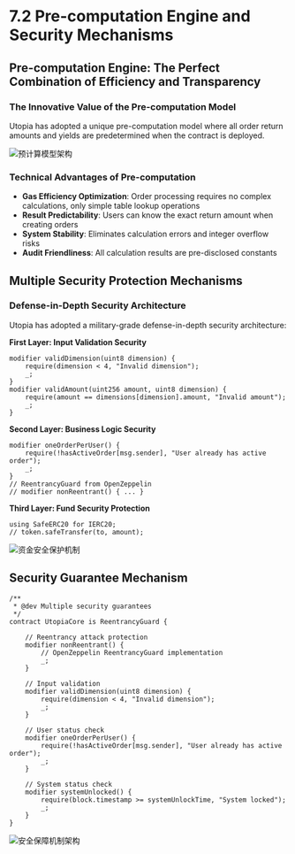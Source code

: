 # 7.2 Pre-computation Engine and Security Mechanisms

## Pre-computation Engine: The Perfect Combination of Efficiency and Transparency

### The Innovative Value of the Pre-computation Model

Utopia has adopted a unique pre-computation model where all order return amounts and yields are predetermined when the contract is deployed.

![预计算模型架构](/images/图29.svg)

### Technical Advantages of Pre-computation

- **Gas Efficiency Optimization**: Order processing requires no complex calculations, only simple table lookup operations
- **Result Predictability**: Users can know the exact return amount when creating orders
- **System Stability**: Eliminates calculation errors and integer overflow risks
- **Audit Friendliness**: All calculation results are pre-disclosed constants

## Multiple Security Protection Mechanisms

### Defense-in-Depth Security Architecture

Utopia has adopted a military-grade defense-in-depth security architecture:

**First Layer: Input Validation Security**
```solidity
modifier validDimension(uint8 dimension) {
    require(dimension < 4, "Invalid dimension");
    _;
}
modifier validAmount(uint256 amount, uint8 dimension) {
    require(amount == dimensions[dimension].amount, "Invalid amount");
    _;
}
```

**Second Layer: Business Logic Security**
```solidity
modifier oneOrderPerUser() {
    require(!hasActiveOrder[msg.sender], "User already has active order");
    _;
}
// ReentrancyGuard from OpenZeppelin
// modifier nonReentrant() { ... }
```

**Third Layer: Fund Security Protection**
```solidity
using SafeERC20 for IERC20;
// token.safeTransfer(to, amount);
```

![资金安全保护机制](/images/图25.svg)

## Security Guarantee Mechanism

```solidity
/**
 * @dev Multiple security guarantees
 */
contract UtopiaCore is ReentrancyGuard {
    
    // Reentrancy attack protection
    modifier nonReentrant() {
        // OpenZeppelin ReentrancyGuard implementation
        _;
    }
    
    // Input validation
    modifier validDimension(uint8 dimension) {
        require(dimension < 4, "Invalid dimension");
        _;
    }
    
    // User status check
    modifier oneOrderPerUser() {
        require(!hasActiveOrder[msg.sender], "User already has active order");
        _;
    }
    
    // System status check
    modifier systemUnlocked() {
        require(block.timestamp >= systemUnlockTime, "System locked");
        _;
    }
}
```

![安全保障机制架构](/images/图30.svg)